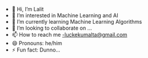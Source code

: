 - 👋 Hi, I’m Lalit
- 👀 I’m interested in Machine Learning and AI
- 🌱 I’m currently learning Machine Learning Algorithms 
- 💞️ I’m looking to collaborate on ...
- 📫 How to reach me -luckekumalta@gmail.com
- 😄 Pronouns: he/him
- ⚡ Fun fact: Dunno...

<!---
luckykumalta/luckykumalta is a ✨ special ✨ repository because its `README.md` (this file) appears on your GitHub profile.
You can click the Preview link to take a look at your changes.
--->
